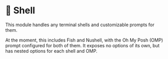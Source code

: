 # 🐚 Shell
This module handles any terminal shells and customizable prompts for them.

At the moment, this includes Fish and Nushell, with the Oh My Posh (OMP) prompt configured for both of them.
It exposes no options of its own, but has nested options for each shell and OMP.
